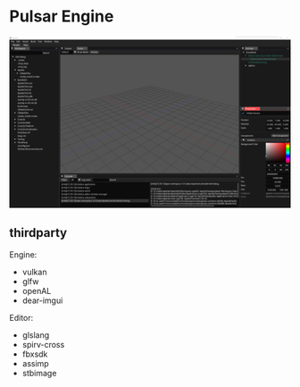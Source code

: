 # Pulsar Engine

![](doc/ui.png)

## thirdparty
Engine:
- vulkan
- glfw
- openAL
- dear-imgui

Editor:
- glslang
- spirv-cross
- fbxsdk
- assimp
- stbimage
